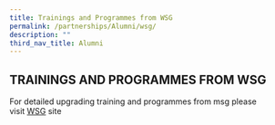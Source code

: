 ```yaml
---
title: Trainings and Programmes from WSG
permalink: /partnerships/Alumni/wsg/
description: ""
third_nav_title: Alumni
---
```

## TRAININGS AND PROGRAMMES FROM WSG

For detailed upgrading training and programmes from msg please visit [WSG](https://www.ssg-wsg.gov.sg/programmes-and-initiatives.html) site